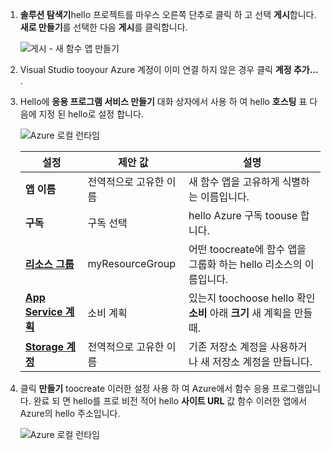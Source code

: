 1. **솔루션 탐색기**hello 프로젝트를 마우스 오른쪽 단추로 클릭 하 고 선택 **게시**합니다. **새로 만들기**를 선택한 다음 **게시**를 클릭합니다. 

    ![게시 - 새 함수 앱 만들기](./media/functions-vstools-publish/functions-vstools-publish-new-function-app.png)

2. Visual Studio tooyour Azure 계정이 이미 연결 하지 않은 경우 클릭 **계정 추가...** .  

3. Hello에 **응용 프로그램 서비스 만들기** 대화 상자에서 사용 하 여 hello **호스팅** 표 다음에 지정 된 hello로 설정 합니다. 

    ![Azure 로컬 런타임](./media/functions-vstools-publish/functions-vstools-publish.png)

    | 설정      | 제안 값  | 설명                                |
    | ------------ |  ------- | -------------------------------------------------- |
    | **앱 이름** | 전역적으로 고유한 이름 | 새 함수 앱을 고유하게 식별하는 이름입니다. |
    | **구독** | 구독 선택 | hello Azure 구독 toouse 합니다. |
    | **[리소스 그룹](../articles/azure-resource-manager/resource-group-overview.md)** | myResourceGroup |  어떤 toocreate에 함수 앱을 그룹화 하는 hello 리소스의 이름입니다. |
    | **[App Service 계획](../articles/azure-functions/functions-scale.md)** | 소비 계획 | 있는지 toochoose hello 확인 **소비** 아래 **크기** 새 계획을 만들 때.  |
    | **[Storage 계정](../articles/storage/common/storage-create-storage-account.md#create-a-storage-account)** | 전역적으로 고유한 이름 | 기존 저장소 계정을 사용하거나 새 저장소 계정을 만듭니다.   |

4. 클릭 **만들기** toocreate 이러한 설정 사용 하 여 Azure에서 함수 응용 프로그램입니다. 완료 되 면 hello를 프로 비전 적어 hello **사이트 URL** 값 함수 이러한 앱에서 Azure의 hello 주소입니다. 

    ![Azure 로컬 런타임](./media/functions-vstools-publish/functions-vstools-publish-profile.png)
